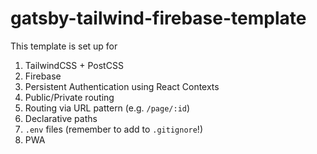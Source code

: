 # gatsby-tailwind-firebase-template

This template is set up for

1. TailwindCSS + PostCSS
2. Firebase
3. Persistent Authentication using React Contexts
4. Public/Private routing
5. Routing via URL pattern (e.g. `/page/:id`)
6. Declarative paths
7. `.env` files (remember to add to `.gitignore`!)
8. PWA
